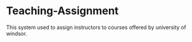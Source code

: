 # Teaching-Assignment
This system used to assign instructors to courses offered by university of windsor.
